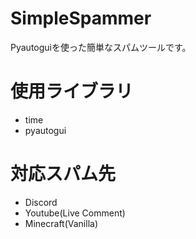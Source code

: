 # SimpleSpammer
Pyautoguiを使った簡単なスパムツールです。

# 使用ライブラリ
- time
- pyautogui

# 対応スパム先
- Discord
- Youtube(Live Comment)
- Minecraft(Vanilla)
